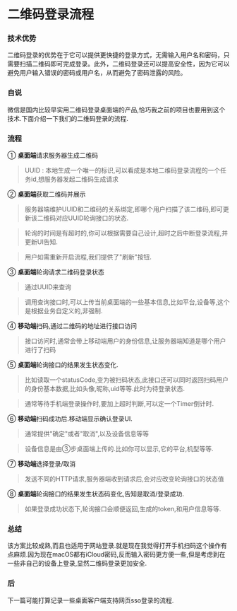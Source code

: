 # 二维码登录流程

### 技术优势

二维码登录的优势在于它可以提供更快捷的登录方式，无需输入用户名和密码，只需要扫描二维码即可完成登录。此外，二维码登录还可以提高安全性，因为它可以避免用户输入错误的密码或用户名，从而避免了密码泄露的风险。

### 自说

微信是国内比较早实用二维码登录桌面端的产品,恰巧我之前的项目也要用到这个技术.下面介绍一下我们的二维码登录的流程.

### 流程

① **桌面端**请求服务器生成二维码
> UUID : 本地生成一个唯一的标识,可以看成是本地二维码登录流程的一个任务id,想服务器发起二维码生成请求

② **桌面端**获取二维码并展示
> 服务器端维护UUID和二维码的关系绑定,即哪个用户扫描了该二维码,即可更新该二维码对应UUID轮询接口的状态.

> 轮询的时间是有超时的,你可以根据需要自己设计,超时之后中断登录流程,并更新UI告知.

> 用户如需重新开启流程,我们提供了"刷新"按钮.

③ **桌面端**轮询请求二维码登录状态
> 通过UUID来查询

> 调用查询接口时,可以上传当前桌面端的一些基本信息,比如平台,设备等,这个是根据业务自定义的,非强制.

④ **移动端**扫码,通过二维码的地址进行接口访问
> 接口访问时,通常会带上移动端用户的身份信息,让服务器端知道是哪个用户进行了扫码

⑤ **桌面端**轮询接口的结果发生状态变化.
> 比如读取一个statusCode,变为被扫码状态,此接口还可以同时返回扫码用户的身份基本数据,比如头像,昵称,uid等等.此时为待登录状态.

> 通常等待手机端登录操作时,要加上超时判断,可以定一个Timer倒计时.

⑥ **移动端**扫码成功后.移动端显示确认登录UI.
> 通常提供"确定"或者"取消",以及设备信息等等

> 设备信息是由③步桌面端上传的.比如你可以显示,它的平台,机型等等.

⑦ **移动端**选择登录/取消
> 发送不同的HTTP请求,服务器端收到请求后,会对应改变轮询接口的状态值

⑧ **桌面端**轮询接口的结果发生状态码变化,告知是取消/登录成功.
> 如果登录成功状态下,轮询接口会顺便返回,生成的token,和用户信息等等.

### 总结

该方案比较成熟,而且也适用于网站登录.就是现在我觉得打开手机扫码这个操作有点麻烦.因为现在macOS都有iCloud密码,反而输入密码更方便一些,但是考虑到在一些非自己的设备上登录,显然二维码登录更加安全.

### 后

下一篇可能打算记录一些桌面客户端支持网页sso登录的流程.